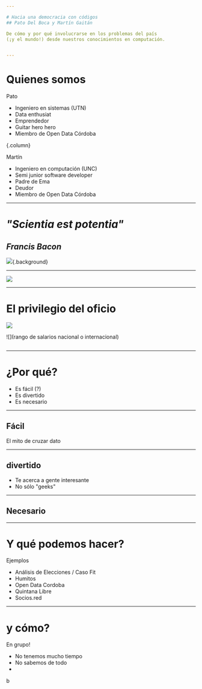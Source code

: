 ```yaml
---

# Hacia una democracia con códigos
## Pato Del Boca y Martín Gaitán

De cómo y por qué involucrarse en los problemas del país
(¡y el mundo!) desde nuestros conocimientos en computación.


---
```


# Quienes somos

Pato

- Ingeniero en sistemas (UTN)
- Data enthusiat
- Emprendedor
- Guitar hero hero
- Miembro de Open Data Córdoba

{.column}

Martín

- Ingeniero en computación (UNC)
- Semi junior software developer
- Padre de Ema
- Deudor
- Miembro de Open Data Córdoba

---

# *"Scientia est potentia"*
## *Francis Bacon*

![](https://www.zendalibros.com/wp-content/uploads/2018/05/francis-bacon.jpg){.background}

---

![](https://i.imgflip.com/1qkqrg.jpg)


---

# El privilegio del oficio


![](https://i.snag.gy/02POdl.jpg)

![](rango de salarios nacional o internacional)

![]()

---



# ¿Por qué?

- Es fácil (?)
- Es divertido
- Es necesario

---

## Fácil

El mito de cruzar dato

---

## divertido

- Te acerca a gente interesante
- No sólo "geeks"

---

## Necesario


---

# Y qué podemos hacer?

Ejemplos

- Análisis de Elecciones / Caso Fit
- Humitos
- Open Data Cordoba
- Quintana Libre
- Socios.red


---

# y cómo?

En grupo!

- No tenemos mucho tiempo
- No sabemos de todo
-

<!--
vincularse y articular con otros nos nutre
-->






b
